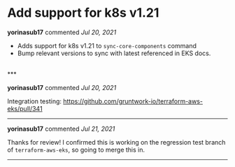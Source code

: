 # Add support for k8s v1.21

**yorinasub17** commented *Jul 20, 2021*

- Adds support for k8s v1.21 to `sync-core-components` command
- Bump relevant versions to sync with latest referenced in EKS docs.
<br />
***


**yorinasub17** commented *Jul 20, 2021*

Integration testing: https://github.com/gruntwork-io/terraform-aws-eks/pull/341
***

**yorinasub17** commented *Jul 21, 2021*

Thanks for review! I confirmed this is working on the regression test branch of `terraform-aws-eks`, so going to merge this in.
***

